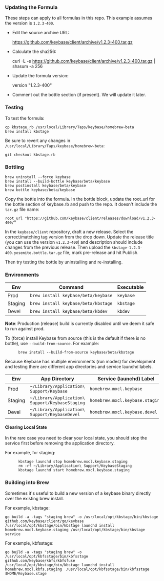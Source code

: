 ### Updating the Formula

These steps can apply to all formulas in this repo.
This example assumes the version is `1.2.3-400`.

- Edit the source archive URL:

    https://github.com/keybase/client/archive/v1.2.3-400.tar.gz

- Calculate the sha256:

    curl -L -s https://github.com/keybase/client/archive/v1.2.3-400.tar.gz | shasum -a 256

- Update the formula version:

    version "1.2.3-400"

- Comment out the bottle section (if present). We will update it later.

### Testing

To test the formula:

    cp kbstage.rb /usr/local/Library/Taps/keybase/homebrew-beta
    brew install kbstage

Be sure to revert any changes in `/usr/local/Library/Taps/keybase/homebrew-beta`:

    git checkout kbstage.rb

### Bottling

    brew uninstall --force keybase
    brew install --build-bottle keybase/beta/keybase
    brew postinstall keybase/beta/keybase
    brew bottle keybase/beta/keybase

Copy the bottle into the formula. In the bottle block, update the root_url for the bottle section of keybase.rb and push to the repo. It doesn't include the `tar.gz` file name:

    root_url "https://github.com/keybase/client/releases/download/v1.2.3-400/"

In the `keybase/client` repository, draft a new release. Select the correct/matching tag version from the drop down.
Update the release title (you can use the version `v1.2.3-400`) and description should include changes from the previous release. Then upload the `kbstage-1.2.3-400.yosemite.bottle.tar.gz` file, mark pre-release and hit Publish.

Then try testing the bottle by uninstalling and re-installing.

### Environments

 Env     | Command                             | Executable
 ------- | ----------------------------------- | ----------
 Prod    | `brew install keybase/beta/keybase` | `keybase`  
 Staging | `brew install keybase/beta/kbstage` | `kbstage`  
 Devel   | `brew install keybase/beta/kbdev`   | `kbdev`    

**Note**: Production (release) build is currently disabled until we deem it safe to run against prod.

To (force) install Keybase from source (this is the default if there is no bottle), use `--build-from-source`. For example:

          brew install --build-from-source keybase/beta/kbstage


Because Keybase has multiple environments (run modes) for development and testing there are different app directories and service launchd labels.

 Env     | App Directory                                   | Service (launchd) Label
 ------- | ----------------------------------------------- | ----------
 Prod    | `~/Library/Application\ Support/Keybase`        | `homebrew.mxcl.keybase`  
 Staging | `~/Library/Application\ Support/KeybaseStaging` | `homebrew.mxcl.keybase.staging`  
 Devel   | `~/Library/Application\ Support/KeybaseDevel`   | `homebrew.mxcl.keybase.devel`

#### Clearing Local State

In the rare case you need to clear your local state, you should stop the service first before removing the application directory.

For example, for staging:

          kbstage launchd stop homebrew.mxcl.keybase.staging
          rm -rf ~/Library/Application\ Support/KeybaseStaging
          kbstage launchd start homebrew.mxcl.keybase.staging

### Building into Brew

Sometimes it's useful to build a new version of a keybase binary directly over
the existing brew install.

For example, kbstage:

```
go build -a -tags "staging brew" -o /usr/local/opt/kbstage/bin/kbstage github.com/keybase/client/go/keybase
/usr/local/opt/kbstage/bin/kbstage launchd install homebrew.mxcl.keybase.staging /usr/local/opt/kbstage/bin/kbstage service
```

For example, kbfsstage:

```
go build -a -tags "staging brew" -o /usr/local/opt/kbfsstage/bin/kbfsstage github.com/keybase/kbfs/kbfsfuse
/usr/local/opt/kbstage/bin/kbstage launchd install homebrew.mxcl.kbfs.staging  /usr/local/opt/kbfsstage/bin/kbfsstage $HOME/Keybase.stage
```
